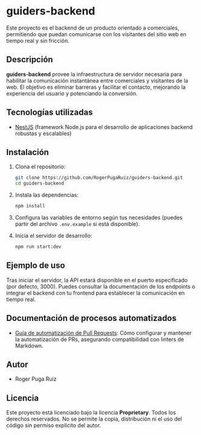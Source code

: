# guiders-backend

Este proyecto es el backend de un producto orientado a comerciales, permitiendo que puedan comunicarse con los visitantes del sitio web en tiempo real y sin fricción.

## Descripción

**guiders-backend** provee la infraestructura de servidor necesaria para habilitar la comunicación instantánea entre comerciales y visitantes de la web. El objetivo es eliminar barreras y facilitar el contacto, mejorando la experiencia del usuario y potenciando la conversión.

## Tecnologías utilizadas

- [NestJS](https://nestjs.com/) (framework Node.js para el desarrollo de aplicaciones backend robustas y escalables)

## Instalación

1. Clona el repositorio:
   ```bash
   git clone https://github.com/RogerPugaRuiz/guiders-backend.git
   cd guiders-backend
   ```

2. Instala las dependencias:
   ```bash
   npm install
   ```

3. Configura las variables de entorno según tus necesidades (puedes partir del archivo `.env.example` si está disponible).

4. Inicia el servidor de desarrollo:
   ```bash
   npm run start:dev
   ```

## Ejemplo de uso

Tras iniciar el servidor, la API estará disponible en el puerto especificado (por defecto, 3000). Puedes consultar la documentación de los endpoints o integrar el backend con tu frontend para establecer la comunicación en tiempo real.

## Documentación de procesos automatizados

- [Guía de automatización de Pull Requests](docs/pr-automation-guide.md): Cómo configurar y mantener la automatización de PRs, asegurando compatibilidad con linters de Markdown.

## Autor

- Roger Puga Ruiz

## Licencia

Este proyecto está licenciado bajo la licencia **Proprietary**. Todos los derechos reservados. No se permite la copia, distribución ni el uso del código sin permiso explícito del autor.
